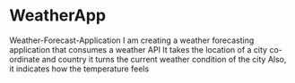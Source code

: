 # WeatherApp
Weather-Forecast-Application
I am creating a weather forecasting application that consumes a weather API
It takes the location of a city co-ordinate and country it turns the current weather condition of the city
Also, it indicates how the temperature feels
